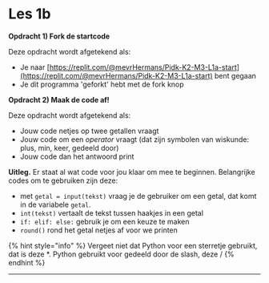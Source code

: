 # Les 1b

**Opdracht 1) Fork de startcode**&#x20;

Deze opdracht wordt afgetekend als:

* Je naar [https://replit.com/@mevrHermans/Pidk-K2-M3-L1a-start](https://replit.com/@mevrHermans/Pidk-K2-M3-L1a-start) bent gegaan
* Je dit programma 'geforkt' hebt met de fork knop

**Opdracht 2) Maak de code af!**

Deze opdracht wordt afgetekend als:

* Jouw code netjes op twee getallen vraagt
* Jouw code om een _operator_ vraagt (dat zijn symbolen van wiskunde: plus, min, keer, gedeeld door)
* Jouw code dan het antwoord print

**Uitleg.** Er staat al wat code voor jou klaar om mee te beginnen. Belangrijke codes om te gebruiken zijn deze:

* met `getal = input(tekst)` vraag je de gebruiker om een getal, dat komt in de variabele `getal`.&#x20;
* `int(tekst)` vertaalt de tekst tussen haakjes in een getal
* `if: elif: else:` gebruik je om een keuze te maken
* `round()` rond het getal netjes af voor we printen

{% hint style="info" %}
Vergeet niet dat Python voor een sterretje gebruikt, dat is deze \*. Python gebruikt voor gedeeld door de slash, deze /
{% endhint %}

****

